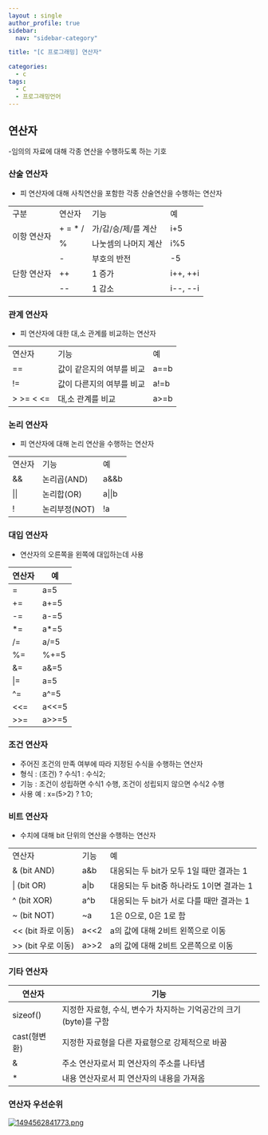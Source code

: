 ```yaml
---
layout : single
author_profile: true
sidebar: 
  nav: "sidebar-category"

title: "[C 프로그래밍] 연산자"

categories:
  - c
tags:
  - C
  - 프로그래밍언어
---
```


## 연산자
-임의의 자료에 대해 각종 연산을 수행하도록 하는 기호

### 산술 연산자
- 피 연산자에 대해 사칙연산을 포함한 각종 산술연산을 수행하는 연산자

<table>
<tr>
<td>구분</td><td>연산자</td><td>기능</td><td>예</td>
</tr>
<tr>
<td rowspan = 2>이항 연산자</td><td>+ = * / </td><td>가/감/승/제/를 계산</td><td>i+5</td>
</tr>
<tr>
<td>%</td><td>나눗셈의 나머지 계산</td><td>i%5</td>
</tr>
<tr>
<td rowspan = 3>단항 연산자</td><td>-</td><td>부호의 반전</td><td>-5</td>
</tr>
<tr>
<td>++</td><td>1 증가</td><td>i++, ++i</td>
</tr>
<tr>
<td>--</td><td>1 감소</td><td>i--, --i</td>
</tr>
</table>

### 관계 연산자
- 피 연산자에 대한 대,소 관계를 비교하는 연산자

<table>
<tr>
<td>연산자</td><td>기능</td><td>예</td>
</tr>
<tr>
<td>==</td><td>값이 같은지의 여부를 비교</td><td>a==b</td>
</tr>
<tr>
<td>!=</td><td>값이 다른지의 여부를 비교</td><td>a!=b</td>
</tr>
<tr>
<td> > >= < <= </td><td>대,소 관계를 비교</td><td>a>=b</td>
</tr>
</table>

### 논리 연산자
- 피 연산자에 대해 논리 연산을 수행하는 연산자

<table>
<tr>
<td>연산자</td><td>기능</td><td>예</td>
</tr>
<tr>
<td>&&</td><td>논리곱(AND)</td><td>a&&b</td>
</tr>
<tr>
<td>||</td><td>논리합(OR)</td><td>a||b</td>
</tr>
<tr>
<td> ! </td><td>논리부정(NOT)</td><td>!a</td>
</tr>
</table>

### 대입 연산자
- 연산자의 오른쪽을 왼쪽에 대입하는데 사용

| 연산자 | 예 |
|--|--|
| = | a=5 |
| += | a+=5 |
| -= | a-=5 |
| *= | a*=5 |
| /= | a/=5 |
| %= | %+=5 |
| &= | a&=5 |
| \|= | a\=5 |
| ^= | a^=5 |
| <<= | a<<=5 |
| >>= | a>>=5 |

### 조건 연산자
- 주어진 조건의 만족 여부에 따라 지정된 수식을 수행하는 연산자
- 형식 : (조건) ? 수식1 : 수식2;
- 기능 : 조건이 성립하면 수식1 수행, 조건이 성립되지 않으면 수식2 수행
- 사용 예 : x=(5>2) ? 1:0;

### 비트 연산자
- 수치에 대해 bit 단위의 연산을 수행하는 연산자

<table>
<tr>
<td>연산자</td><td>기능</td><td>예</td>
</tr>
<tr>
<td>& (bit AND)</td><td>a&b</td><td>대응되는 두 bit가 모두 1일 때만 결과는 1</td>
</tr>
<tr>
<td>| (bit OR)</td><td>a|b</td><td>대응되는 두 bit중 하나라도 1이면 결과는 1</td>
</tr>
<tr>
<td> ^ (bit XOR)</td><td>a^b</td><td>대응되는 두 bit가 서로 다를 때만 결과는 1</td>
</tr>
<tr>
<td>~ (bit NOT)</td><td>~a</td><td>1은 0으로, 0은 1로 함</td>
</tr>
<tr>
<td> << (bit 좌로 이동) </td><td>a<<2</td><td>a의 값에 대해 2비트 왼쪽으로 이동</td>
</tr>
<tr>
<td> >> (bit 우로 이동)</td><td>a>>2</td><td>a의 값에 대해 2비트 오른쪽으로 이동</td>
</tr>
</table>

### 기타 연산자

| 연산자 | 기능 |
|--|--|
| sizeof() | 지정한 자료형, 수식, 변수가 차지하는 기억공간의 크기(byte)를 구함 |
| cast(형변환) | 지정한 자료형을 다른 자료형으로 강제적으로 바꿈 |
| & | 주소 연산자로서 피 연산자의 주소를 나타냄 |
| * | 내용 연산자로서 피 연산자의 내용을 가져옴 |

### 연산자 우선순위
[![1494562841773.png](https://i.postimg.cc/Pxcmkn17/1494562841773.png)](https://postimg.cc/JDNybg63)
